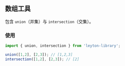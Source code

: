 ## 数组工具

包含 `union`（并集）与 `intersection`（交集）。

### 使用

```ts
import { union, intersection } from 'leyton-library';

union([1,2], [2,3]); // [1,2,3]
intersection([1,2], [2,3]); // [2]
```

